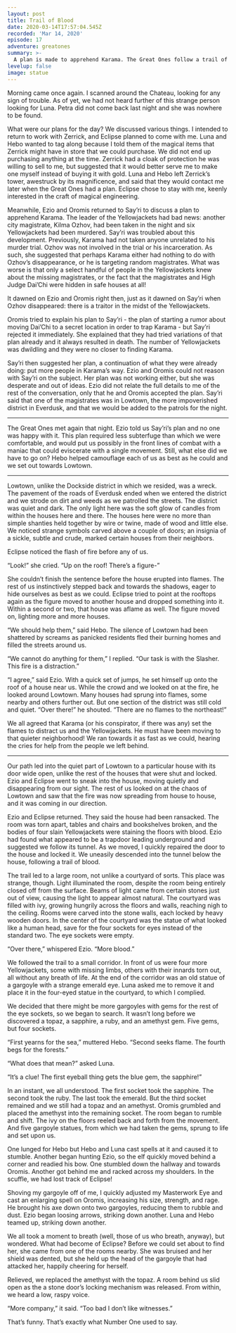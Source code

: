 ```yaml
---
layout: post
title: Trail of Blood
date: 2020-03-14T17:57:04.545Z
recorded: 'Mar 14, 2020'
episode: 17
adventure: greatones
summary: >-
  A plan is made to apprehend Karama. The Great Ones follow a trail of fires and blood through the Lowtown district of Everdusk before finding themselves in a strange underground courtyard with odd statues and gems.
levelup: false
image: statue
---
```


Morning came once again. I scanned around the Chateau, looking for any sign of trouble. As of yet, we had not heard further of this strange person looking for Luna. Petra did not come back last night and she was nowhere to be found.

What were our plans for the day? We discussed various things. I intended to return to work with Zerrick, and Eclipse planned to come with me. Luna and Hebo wanted to tag along because I told them of the magical items that Zerrick might have in store that we could purchase. We did not end up purchasing anything at the time. Zerrick had a cloak of protection he was willing to sell to me, but suggested that it would better serve me to make one myself instead of buying it with gold. Luna and Hebo left Zerrick’s tower, awestruck by its magnificence, and said that they would contact me later when the Great Ones had a plan. Eclipse chose to stay with me, keenly interested in the craft of magical engineering.

Meanwhile, Ezio and Oromis returned to Say’ri to discuss a plan to apprehend Karama. The leader of the Yellowjackets had bad news: another city magistrate, Kilma Ozhov, had been taken in the night and six Yellowjackets had been murdered. Say’ri was troubled about this development. Previously, Karama had not taken anyone unrelated to his murder trial. Ozhov was not involved in the trial or his incarceration. As such, she suggested that perhaps Karama either had nothing to do with Ozhov’s disappearance, or he is targeting random magistrates. What was worse is that only a select handful of people in the Yellowjackets knew about the missing magistrates, or the fact that the magistrates and High Judge Dai’Chi were hidden in safe houses at all!

It dawned on Ezio and Oromis right then, just as it dawned on Say’ri when Ozhov disappeared: there is a traitor in the midst of the Yellowjackets.

Oromis tried to explain his plan to Say’ri - the plan of starting a rumor about moving Dai’Chi to a secret location in order to trap Karama - but Say’ri rejected it immediately. She explained that they had tried variations of that plan already and it always resulted in death. The number of Yellowjackets was dwildling and they were no closer to finding Karama.

Say’ri then suggested her plan, a continuation of what they were already doing: put more people in Karama’s way. Ezio and Oromis could not reason with Say’ri on the subject. Her plan was not working either, but she was desperate and out of ideas. Ezio did not relate the full details to me of the rest of the conversation, only that he and Oromis accepted the plan. Say’ri said that one of the magistrates was in Lowtown, the more impoverished district in Everdusk, and that we would be added to the patrols for the night.

---

The Great Ones met again that night. Ezio told us Say’ri’s plan and no one was happy with it. This plan required less subterfuge than which we were comfortable, and would put us possibly in the front lines of combat with a maniac that could eviscerate with a single movement. Still, what else did we have to go on? Hebo helped camouflage each of us as best as he could and we set out towards Lowtown.

---

Lowtown, unlike the Dockside district in which we resided, was a wreck. The pavement of the roads of Everdusk ended when we entered the district and we strode on dirt and weeds as we patrolled the streets. The district was quiet and dark. The only light here was the soft glow of candles from within the houses here and there. The houses here were no more than simple shanties held together by wire or twine, made of wood and little else. We noticed strange symbols carved above a couple of doors; an insignia of a sickle, subtle and crude, marked certain houses from their neighbors.

Eclipse noticed the flash of fire before any of us.

“Look!” she cried. “Up on the roof! There’s a figure-”

She couldn’t finish the sentence before the house erupted into flames. The rest of us instinctively stepped back and towards the shadows, eager to hide ourselves as best as we could. Eclipse tried to point at the rooftops again as the figure moved to another house and dropped something into it. Within a second or two, that house was aflame as well. The figure moved on, lighting more and more houses.

“We should help them,” said Hebo. The silence of Lowtown had been shattered by screams as panicked residents fled their burning homes and filled the streets around us.

“We cannot do anything for them,” I replied. “Our task is with the Slasher. This fire is a distraction.”

“I agree,” said Ezio. With a quick set of jumps, he set himself up onto the roof of a house near us. While the crowd and we looked on at the fire, he looked around Lowtown. Many houses had sprung into flames, some nearby and others further out. But one section of the district was still cold and quiet. “Over there!” he shouted. “There are no flames to the northeast!”

We all agreed that Karama (or his conspirator, if there was any) set the flames to distract us and the Yellowjackets. He must have been moving to that quieter neighborhood! We ran towards it as fast as we could, hearing the cries for help from the people we left behind.

---

Our path led into the quiet part of Lowtown to a particular house with its door wide open, unlike the rest of the houses that were shut and locked. Ezio and Eclipse went to sneak into the house, moving quietly and disappearing from our sight. The rest of us looked on at the chaos of Lowtown and saw that the fire was now spreading from house to house, and it was coming in our direction.

Ezio and Eclipse returned. They said the house had been ransacked. The room was torn apart, tables and chairs and bookshelves broken, and the bodies of four slain Yellowjackets were staining the floors with blood. Ezio had found what appeared to be a trapdoor leading underground and suggested we follow its tunnel. As we moved, I quickly repaired the door to the house and locked it. We uneasily descended into the tunnel below the house, following a trail of blood.

The trail led to a large room, not unlike a courtyard of sorts. This place was strange, though. Light illuminated the room, despite the room being entirely closed off from the surface. Beams of light came from certain stones just out of view, causing the light to appear almost natural. The courtyard was filled with ivy, growing hungrily across the floors and walls, reaching nigh to the ceiling. Rooms were carved into the stone walls, each locked by heavy wooden doors. In the center of the courtyard was the statue of what looked like a human head, save for the four sockets for eyes instead of the standard two. The eye sockets were empty.

“Over there,” whispered Ezio. “More blood.”

We followed the trail to a small corridor. In front of us were four more Yellowjackets, some with missing limbs, others with their innards torn out, all without any breath of life. At the end of the corridor was an old statue of a gargoyle with a strange emerald eye. Luna asked me to remove it and place it in the four-eyed statue in the courtyard, to which I complied.

We decided that there might be more gargoyles with gems for the rest of the eye sockets, so we began to search. It wasn’t long before we discovered a topaz, a sapphire, a ruby, and an amethyst gem. Five gems, but four sockets.

“First yearns for the sea,” muttered Hebo. “Second seeks flame. The fourth begs for the forests.”

“What does that mean?” asked Luna.

“It’s a clue! The first eyeball thing gets the blue gem, the sapphire!”

In an instant, we all understood. The first socket took the sapphire. The second took the ruby. The last took the emerald. But the third socket remained and we still had a topaz and an amethyst. Oromis grumbled and placed the amethyst into the remaining socket. The room began to rumble and shift. The ivy on the floors reeled back and forth from the movement. And five gargoyle statues, from which we had taken the gems, sprung to life and set upon us.

One lunged for Hebo but Hebo and Luna cast spells at it and caused it to stumble. Another began hunting Ezio, so the elf quickly moved behind a corner and readied his bow. One stumbled down the hallway and towards Oromis. Another got behind me and racked across my shoulders. In the scuffle, we had lost track of Eclipse!

Shoving my gargoyle off of me, I quickly adjusted my Masterwork Eye and cast an enlarging spell on Oromis, increasing his size, strength, and rage. He brought his axe down onto two gargoyles, reducing them to rubble and dust. Ezio began loosing arrows, striking down another. Luna and Hebo teamed up, striking down another.

We all took a moment to breath (well, those of us who breath, anyway), but wondered. What had become of Eclipse? Before we could set about to find her, she came from one of the rooms nearby. She was bruised and her shield was dented, but she held up the head of the gargoyle that had attacked her, happily cheering for herself.

Relieved, we replaced the amethyst with the topaz. A room behind us slid open as the a stone door’s locking mechanism was released. From within, we heard a low, raspy voice.

“More company,” it said. “Too bad I don’t like witnesses.”

That’s funny. That’s exactly what Number One used to say.
